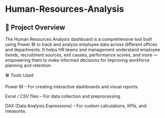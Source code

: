 <h1>Human-Resources-Analysis</h1>
<h2>📖 Project Overview</h2>
<p>The Human Resources Analysis dashboard is a comprehensive tool built using Power BI to track and analyze employee data across different offices and departments.
  It helps HR teams and management understand employee trends, recruitment sources, exit causes, performance scores, and more — empowering them to make informed decisions for improving workforce planning and retention</p>
  
  🛠 Tools Used

Power BI – For creating interactive dashboards and visual reports.

Excel / CSV files – For data collection and preprocessing.

DAX (Data Analysis Expressions) – For custom calculations, KPIs, and measures.

